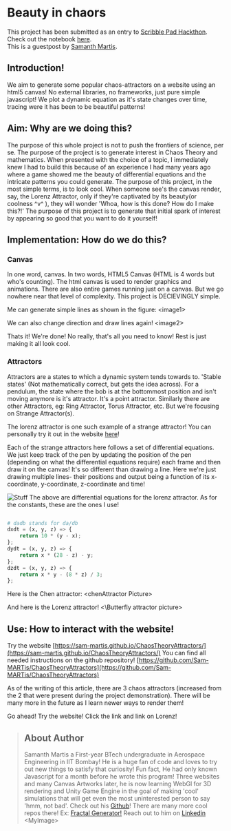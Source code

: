 
# Beauty in chaors
This project has been submitted as an entry to [Scribble Pad Hackthon](https://scribbler.live). Check out the notebook [here](https://app.scribbler.live).
<br> This is a guestpost by [Samanth Martis](#about-author).
## Introduction!

We aim to generate some popular chaos-attractors on a website using an html5 canvas! No external libraries, no frameworks, just pure simple javascript! We plot a dynamic equation as it's state changes over time, tracing were it has been to be beautiful patterns!


## Aim: Why are we doing this?

The purpose of this whole project is not to push the frontiers of science, per se. The purpose of the project is to generate interest in Chaos Theory and mathematics. When presented with the choice of a topic, I immediately knew I had to build this because of an experience I had many years ago where a game showed me the beauty of differential equations and the intricate patterns you could generate. 
The purpose of this project, in the most simple terms, is to look cool. When someone see's the canvas render, say, the Lorenz Attractor, only if they're captivated by its beauty(or coolness ^v^ ), they will wonder 'Whoa, how is this done? How do I make this?!'
The purpose of this project is to generate that initial spark of interest by appearing so good that you want to do it yourself!



## Implementation: How do we do this?



### Canvas
In one word, canvas. In two words, HTML5 Canvas (HTML is 4 words but who's counting). 
The html canvas is used to render graphics and animations. There are also entire games running just on a canvas.
But we go nowhere near that level of complexity. This project is DECIEVINGLY simple. 

Me can generate simple lines as shown in the figure:
\<image1>

We can also change direction and draw lines again!
\<image2>

Thats it! We're done!
No really, that's all you need to know!
Rest is just making it all look cool.

### Attractors

Attractors are a states to which a dynamic system tends towards to. 'Stable states' (Not mathematically correct, but gets the idea across). For a pendulum, the state where the bob is at the bottommost position and isn't moving anymore is it's attractor. It's a point attractor. 
Similarly there are other Attractors, eg: Ring Attractor, Torus Attractor, etc. 
But we're focusing on Strange Attractor(s).

The lorenz attractor is one such example of a strange attractor!
You can personally try it out in the website [here](https://sam-martis.github.io/ChaosTheoryAttractors/)!

Each of the strange attractors here follows a set of differential equations. We just keep track of the pen by updating the position of the pen (depending on what the differential equations require) each frame and then draw it on the canvas!
It's so different than drawing a line. Here we're just drawing multiple lines- their positions and output being a function of its x-coordinate, y-coordinate, z-coordinate and time!

![Stuff](https://wikimedia.org/api/rest_v1/media/math/render/svg/7928004d58943529a7be774575a62ca436a82a7f)
The above are differential equations for the lorenz attractor. As for the constants, these are the ones I use!
```python

# dadb stands for da/db
dxdt = (x, y, z) => {
	return 10 * (y - x);
};
dydt = (x, y, z) => {
	return x * (28 - z) - y;
};
dzdt = (x, y, z) => {
	return x * y - (8 * z) / 3;
};
```



Here is the Chen attractor:
\<chenAttractor Picture>

And here is the Lorenz attractor!
<\Butterfly attractor picture>



## Use: How to interact with the website!

Try the website  [https://sam-martis.github.io/ChaosTheoryAttractors/](https://sam-martis.github.io/ChaosTheoryAttractors/)
You can find all needed instructions on the github repository! 
[https://github.com/Sam-MARTis/ChaosTheoryAttractors](https://github.com/Sam-MARTis/ChaosTheoryAttractors)

As of the writing of this article, there are 3 chaos attractors (increased from the 2 that were present during the project demonstration). There will be many more in the future as I learn newer ways to render them!

Go ahead! Try the website! Click the link and link on Lorenz!




>## About Author
>
>Samanth Martis a First-year BTech undergraduate in Aerospace Engineering in IIT Bombay! He is a huge fan of code and loves to try out new things to satisfy that curiosity! Fun fact, He had only known Javascript for a month before he wrote this program! Three websites and many Canvas Artworks later, he is now learning WebGl for 3D rendering and Unity Game Engine in the goal of making 'cool' simulations that will get even the most uninterested person to say 'hmm, not bad'.
>Check out his [Github](https://github.com/Sam-MARTis)! There are many more cool repos there! Ex: [Fractal Generator!](https://sam-martis.github.io/Fractal-Generator/) Reach out to him on [Linkedin](https://www.linkedin.com/in/samanth-martis-5309ab293/)
\<MyImage>
